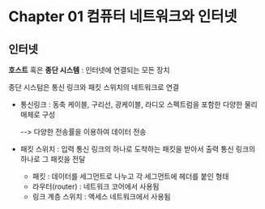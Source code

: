 # Chapter 01 컴퓨터 네트워크와 인터넷

## 인터넷

**호스트** 혹은 **종단 시스템** : 인터넷에 연결되는 모든 장치

종단 시스텀은 통신 링크와 패킷 스위치의 네트워크로 연결

- 통신링크 : 동축 케이블, 구리선, 광케이블, 라디오 스펙트럼을 포함한 다양한 물리 매체로 구성

  --> 다양한 전송률을 이용하여 데이터 전송

- 패킷 스위치 : 입력 통신 링크의 하나로 도착하는 패킷을 받아서 출력 통신 링크의 하나로 그 패킷을 전달

  - 패킷 : 데이터를 세그먼트로 나누고 각 세그먼트에 헤더를 붙인 형태 
  - 라우터(router) : 네트워크 코어에서 사용됨
  - 링크 계층 스위치 : 액세스 네트워크에서 사용됨